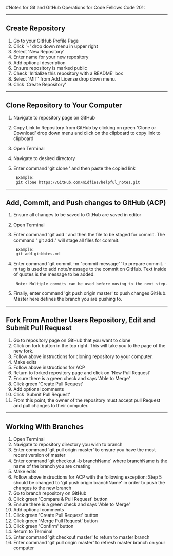 #Notes for Git and GitHub Operations for Code Fellows Code 201:

***

## Create Repository

1. Go to your GitHub Profile Page
2. Click '+' drop down menu in upper right
3. Select 'New Repository'
4. Enter name for your new repository
5. Add optional description
6. Ensure repository is marked public
7. Check 'Initialize this repository with a README' box
8. Select 'MIT' from Add License drop down menu.
9. Click 'Create Repository'

***

## Clone Repository to Your Computer

1. Navigate to repository page on GitHub
2. Copy Link to Repository from GitHub by clicking on green 'Clone or Download'
drop down menu and click on the clipboard to copy link to clipboard
3. Open Terminal
4. Navigate to desired directory
5. Enter command 'git clone ' and then paste the copied link

        Example:
        git clone https://GitHub.com/midfies/helpful_notes.git

***

## Add, Commit, and Push changes to GitHub (ACP)

1. Ensure all changes to be saved to GitHub are saved in editor
2. Open Terminal
3. Enter command 'git add ' and then the file to be staged for commit.  The command ' git add .' will stage all files for commit.

        Example:
        git add gitNotes.md
4. Enter command 'git commit -m "commit message"' to prepare commit.  -m tag is used to add note/message to the commit on GitHub. Text inside of quotes is the message to be added.

        Note: Multiple commits can be used before moving to the next step.

5. Finally, enter command 'git push origin master' to push changes GitHub.  Master here defines the branch you are pushing to.

***

## Fork From Another Users Repository, Edit and Submit Pull Request

1. Go to repository page on GitHub that you want to clone
2. Click on fork button in the top right. This will take you to the page of the new fork.
3. Follow above instructions for cloning repository to your computer.
4. Make edits
5. Follow above instructions for ACP
6. Return to forked repository page and click on 'New Pull Request'
7. Ensure there is a green check and says 'Able to Merge'
8. Click green 'Create Pull Request'
9. Add optional comments
10. Click 'Submit Pull Request'
11. From this point, the owner of the repository must accept pull Request and
pull changes to their computer.

***

## Working With Branches

1. Open Terminal
2. Navigate to repository directory you wish to branch
3. Enter command 'git pull origin master' to ensure you have the most recent version of master
4. Enter command 'git checkout -b branchName' where branchName is the name of the branch you are creating
5. Make edits
6. Follow above instructions for ACP with the following exception: Step 5 should be changed to 'git push origin branchName' in order to push the changes to the new branch
7. Go to branch repository on GitHub
8. Click green 'Compare & Pull Request' button
9. Ensure there is a green check and says 'Able to Merge'
10. Add optional comments
11. Click green 'Create Pull Request' button
12. Click green 'Merge Pull Request' button
13. Click green 'Confirm' button
14. Return to Terminal
15. Enter command 'git checkout master' to return to master branch
16. Enter command 'git pull origin master' to refresh master branch on your computer

